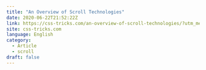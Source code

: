 ```yaml
---
title: "An Overview of Scroll Technologies"
date: 2020-06-22T21:52:22Z
link: https://css-tricks.com/an-overview-of-scroll-technologies/?utm_medium=RSS&utm_source=news.12bit.vn
site: css-tricks.com
language: English
category:
  - Article
  - scroll
draft: false
---
```

